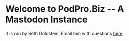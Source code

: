 # Welcome to PodPro.Biz -- A Mastodon Instance

It is run by Seth Goldstein. Email him with questions [here](mailto:phillycodehound@proton.me).

